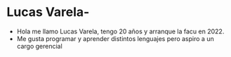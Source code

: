 # Lucas Varela-

- Hola me llamo Lucas Varela, tengo 20 años y arranque la facu en 2022.
- Me gusta programar y aprender distintos lenguajes pero aspiro a un cargo gerencial


